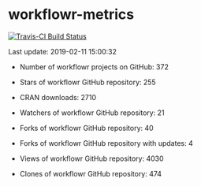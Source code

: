 
<!-- README.md is generated from README.Rmd. Please edit that file -->
workflowr-metrics
=================

[![Travis-CI Build Status](https://travis-ci.org/workflowr/workflowr-metrics.svg?branch=master)](https://travis-ci.org/workflowr/workflowr-metrics)

Last update: 2019-02-11 15:00:32

-   Number of workflowr projects on GitHub: 372

-   Stars of workflowr GitHub repository: 255

-   CRAN downloads: 2710

-   Watchers of workflowr GitHub repository: 21

-   Forks of workflowr GitHub repository: 40

-   Forks of workflowr GitHub repository with updates: 4

-   Views of workflowr GitHub repository: 4030

-   Clones of workflowr GitHub repository: 474
